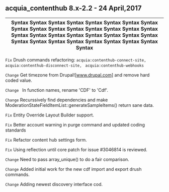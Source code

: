 ## acquia_contenthub 8.x-2.2 - 24 April,2017
| Syntax Syntax Syntax Syntax Syntax Syntax Syntax Syntax Syntax Syntax Syntax Syntax Syntax Syntax Syntax Syntax Syntax Syntax Syntax Syntax Syntax Syntax Syntax Syntax Syntax Syntax Syntax Syntax Syntax Syntax Syntax Syntax Syntax|                                                                    
|-----------------------------------------------------------------------------------------------------------------------------|

```Fix```    Drush commands refactoring: `acquia:contenthub-connect-site,`  `acquia:contenthub-disconnect-site,`  ` acquia:contenthub-webhooks`

```Change```  Get timezone from Drupal![www.drupal.com] and remove hard coded value.

```Change ``` In function names, rename 'CDF' to 'Cdf'.

```Change```  Recurssively find dependencies and make ModerationStateFieldItemList::generateSampleItems() return sane data.

```Fix```     Entity Override Layout Builder support.

```Fix```     Better account warning in purge command and updated coding standards

```Fix```     Refactor content hub settings form.

```Fix```     Using reflection until core patch for issue #3046814 is reviewed.

```Change```  Need to pass array_unique() to do a fair comparison.

```Change```  Added initial work for the new cdf import and export drush commands.

```Change```  Adding newest discovery interface cod.
